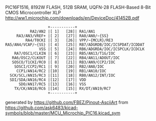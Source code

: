 PIC16F1516, 8192W FLASH, 512B SRAM, UQFN-28
FLASH-Based 8-Bit CMOS Microcontroller XLP
http://ww1.microchip.com/downloads/en/DeviceDoc/41452B.pdf


	                   +-----------+
	           RA2/AN2 |[ 1]   [28]| RA1/AN1
	     RA3/AN3/VREF+ |[ 2]   [27]| RA0/AN0/~{SS}
	         RA4/T0CKI |[ 3]   [26]| VPP/~{MCLR}/RE3
	RA5/AN4/VCAP/~{SS} |[ 4]   [25]| RB7/ADGRDB/IOC/ICSPDAT/ICDDAT
	               VSS |[ 5]   [24]| RB6/ADGRDA/IOC/ICSPCLK/ICDCLK
	    RA7/OSC1/CLKIN |[ 6]   [23]| RB5/AN13/T1G/IOC
	   RA6/OSC2/CLKOUT |[ 7]   [22]| RB4/AN11/ADOUT/IOC
	   SOSCO/T1CKI/RC0 |[ 8]   [21]| RB3/AN9/CCP2/IOC
	    SOSCI/CCP2/RC1 |[ 9]   [20]| RB2/AN8/IOC
	     CCP1/AN14/RC2 |[10]   [19]| RB1/AN10/IOC
	  SCK/SCL/AN15/RC3 |[11]   [18]| RB0/AN12/INT/IOC
	  SDI/SDA/AN16/RC4 |[12]   [17]| VDD
	      SDO/AN17/RC5 |[13]   [16]| VSS
	    TX/CK/AN18/RC6 |[14]   [15]| RX/DT/AN19/RC7
	                   +-----------+


generated by https://github.com/FBEZ/Pinout-AsciiArt from https://github.com/ask6483/kicad-symbols/blob/master/MCU_Microchip_PIC16.kicad_sym